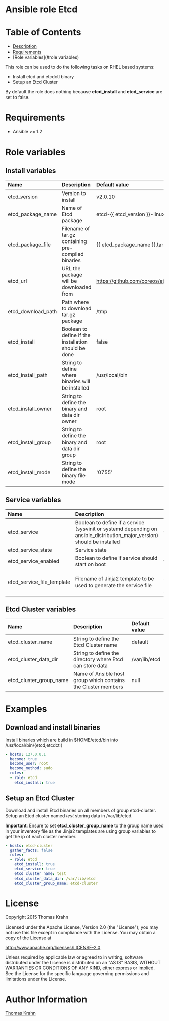Ansible role Etcd
==========

# Table of Contents
- [Description](#description)
- [Requirements](#requirements)
- [Role variables](#role variables)

This role can be used to do the following tasks on RHEL based systems:
- Install etcd and etcdctl binary
- Setup an Etcd Cluster

By default the role does nothing because __etcd_install__ and __etcd_service__ are set to false.

# Requirements

- Ansible >= 1.2

# Role variables

## Install variables
| Name | Description | Default value |
|:-----  | :----- | :----- |
| etcd_version | Version to install | v2.0.10 |
| etcd_package_name | Name of Etcd package | etcd-{{ etcd_version }}-linux-amd64 |
| etcd_package_file | Filename of tar.gz containing pre-compiled binaries | {{ etcd_package_name }}.tar.gz |
| etcd_url | URL the package will be downloaded from | https://github.com/coreos/etcd/releases/download/ |
| etcd_download_path | Path where to download tar.gz package | /tmp |
| etcd_install | Boolean to define if the installation should be done | false |
| etcd_install_path | String to define where binaries will be installed | /usr/local/bin |
| etcd_install_owner | String to define the binary and data dir owner | root |
| etcd_install_group | String to define the binary and data dir group | root |
| etcd_install_mode | String to define the binary file mode | '0755' |

## Service variables

| Name | Description | Default value |
|:-----  | :----- | :----- |
| etcd_service | Boolean to define if a service (sysvinit or systemd depending on ansible_distribution_major_version) should be installed | false |
| etcd_service_state | Service state | running |
| etcd_service_enabled | Boolean to define if service should start on boot | true |
| etcd_service_file_template | Filename of Jinja2 template to be used to generate the service file | (RHEL < 7) = etcd.init.j2, (RHEL >= 7) = etcd.service.j2

## Etcd Cluster variables

| Name | Description | Default value |
|:-----  | :----- | :----- |
| etcd_cluster_name | String to define the Etcd Cluster name | default |
| etcd_cluster_data_dir  | String to define the directory where Etcd can store data | /var/lib/etcd |
| etcd_cluster_group_name | Name of Ansible host group which contains the Cluster members | null |

# Examples

## Download and install binaries
Install binaries which are build in $HOME/etcd/bin into /usr/local/bin/{etcd,etcdctl}

```yaml
- hosts: 127.0.0.1
  become: true
  become_user: root
  become_method: sudo
  roles:
  - role: etcd
    etcd_install: true
```

## Setup an Etcd Cluster
Download and install Etcd binaries on all members of group etcd-cluster. Setup an Etcd cluster
named _test_ storing data in /var/lib/etcd.

__Important__:
Ensure to set __etcd_cluster_group_name__ to the group name used in your inventory file as the
Jinja2 templates are using group variables to get the ip of each cluster member.

```yaml
- hosts: etcd-cluster
  gather_facts: false
  roles:
  - role: etcd
    etcd_install: true
    etcd_service: true
    etcd_cluster_name: test
    etcd_cluster_data_dir: /var/lib/etcd
    etcd_cluster_group_name: etcd-cluster
```

# License

Copyright 2015 Thomas Krahn

Licensed under the Apache License, Version 2.0 (the "License");
you may not use this file except in compliance with the License.
You may obtain a copy of the License at

http://www.apache.org/licenses/LICENSE-2.0

Unless required by applicable law or agreed to in writing, software
distributed under the License is distributed on an "AS IS" BASIS,
WITHOUT WARRANTIES OR CONDITIONS OF ANY KIND, either express or implied.
See the License for the specific language governing permissions and
limitations under the License.

# Author Information

[Thomas Krahn]

[Thomas Krahn]: mailto:ntbc@gmx.net
